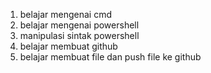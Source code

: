1. belajar mengenai cmd
2. belajar mengenai powershell
3. manipulasi sintak powershell
4. belajar membuat github
5. belajar membuat file dan push file ke github